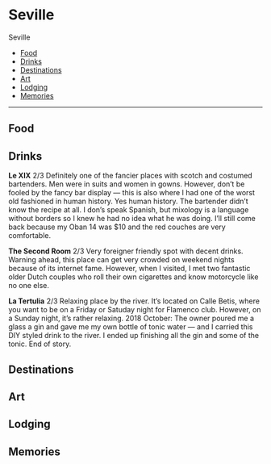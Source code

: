 # Seville

Seville 

- [Food](#food)
- [Drinks](#drinks)
- [Destinations](#destinations)
- [Art](#art)
- [Lodging](#lodging)
- [Memories](#memories)

-----

## Food

## Drinks

**Le XIX**
2/3
Definitely one of the fancier places with scotch and costumed bartenders. Men were in suits and women in gowns. However, don’t be fooled by the fancy bar display — this is also where I had one of the worst old fashioned in human history. Yes human history. The bartender didn’t know the recipe at all. I don’s speak Spanish, but mixology is a language without borders so I knew he had no idea what he was doing. 
I’ll still come back because my Oban 14 was $10 and the red couches are very comfortable.

**The Second Room**
2/3 
Very foreigner friendly spot with decent drinks. Warning ahead, this place can get very crowded on weekend nights because of its internet fame. However, when I visited, I met two fantastic older Dutch couples who roll their own cigarettes and know motorcycle like no one else. 

**La Tertulia**
2/3 
Relaxing place by the river. It’s located on Calle Betis, where you want to be on a Friday or Satuday night for Flamenco club. However, on a Sunday night, it’s rather relaxing. 
2018 October: The owner poured me a glass a gin and gave me my own bottle of tonic water — and I carried this DIY styled drink to the river. I ended up finishing all the gin and some of the tonic. End of story. 

## Destinations

## Art

## Lodging

## Memories
